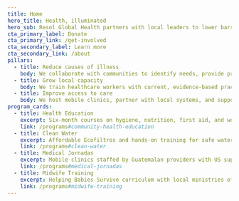 ```yaml
---
title: Home
hero_title: Health, illuminated
hero_sub: Resol Global Health partners with local leaders to lower barriers to care and strengthen community health systems.
cta_primary_label: Donate
cta_primary_link: /get-involved
cta_secondary_label: Learn more
cta_secondary_link: /about
pillars:
  - title: Reduce causes of illness
    body: We collaborate with communities to identify needs, provide practical health education, and support everyday prevention.
  - title: Grow local capacity
    body: We train healthcare workers with current, evidence‑based practices to improve outcomes and save lives.
  - title: Improve access to care
    body: We host mobile clinics, partner with local systems, and support sustainable, affordable care close to home.
program_cards:
  - title: Health Education
    excerpt: Six‑month courses on hygiene, nutrition, first aid, and women’s health.
    link: /programs#community-health-education
  - title: Clean Water
    excerpt: Affordable Ecofiltros and hands‑on training for safe water at home.
    link: /programs#clean-water
  - title: Medical Jornadas
    excerpt: Mobile clinics staffed by Guatemalan providers with US support.
    link: /programs#medical-jornadas
  - title: Midwife Training
    excerpt: Helping Babies Survive curriculum with local ministries of health.
    link: /programs#midwife-training
---
```

